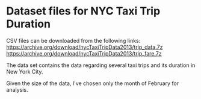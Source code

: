 # Dataset files for NYC Taxi Trip Duration

CSV files can be downloaded from the following links:
  https://archive.org/download/nycTaxiTripData2013/trip_data.7z
  https://archive.org/download/nycTaxiTripData2013/trip_fare.7z

The data set contains the data regarding several taxi trips and its duration in New York City.

Given the size of the data, I've chosen only the month of February for analysis.
